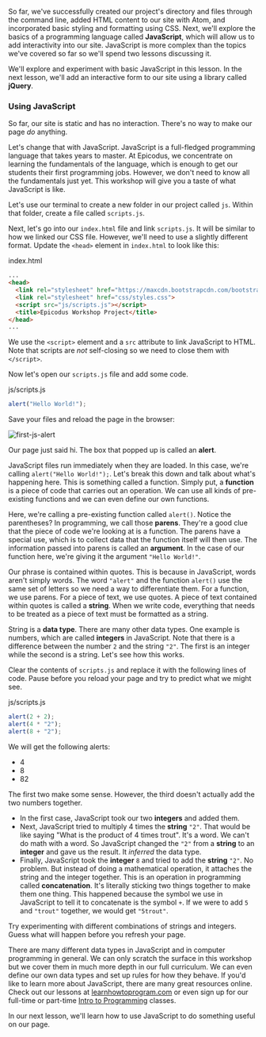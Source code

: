 So far, we've successfully created our project's directory and files through the command line, added HTML content to our site with Atom, and incorporated basic styling and formatting using CSS. Next, we'll explore the basics of a programming language called **JavaScript**, which will allow us to add interactivity into our site. JavaScript is more complex than the topics we've covered so far so we'll spend two lessons discussing it.

We'll explore and experiment with basic JavaScript in this lesson. In the next lesson, we'll add an interactive form to our site using a  library called **jQuery**.

### Using JavaScript

So far, our site is static and has no interaction. There's no way to make our page *do* anything.

Let's change that with JavaScript. JavaScript is a full-fledged programming language that takes years to master. At Epicodus, we concentrate on learning the fundamentals of the language, which is enough to get our students their first programming jobs. However, we don't need to know all the fundamentals just yet. This workshop will give you a taste of what JavaScript is like.

Let's use our terminal to create a new folder in our project called `js`. Within that folder, create a file called `scripts.js`.

Next, let's go into our `index.html` file and link `scripts.js`. It will be similar to how we linked our CSS file. However, we'll need to use a slightly different format. Update the `<head>` element in `index.html` to look like this:

<div class="filename">index.html</div>

```html
...
<head>
  <link rel="stylesheet" href="https://maxcdn.bootstrapcdn.com/bootstrap/3.3.7/css/bootstrap.min.css">
  <link rel="stylesheet" href="css/styles.css">
  <script src="js/scripts.js"></script>
  <title>Epicodus Workshop Project</title>
</head>
...
```

We use the `<script>` element and a `src` attribute to link JavaScript to HTML. Note that scripts are *not* self-closing so we need to close them with `</script>`.

Now let's open our `scripts.js` file and add some code.

<div class="filename">js/scripts.js</div>

```js
alert("Hello World!");
```

Save your files and reload the page in the browser:

![first-js-alert](https://learnhowtoprogram.s3.us-west-2.amazonaws.com/Workshop/first-js-alert.png)

Our page just said hi. The box that popped up is called an **alert**.

JavaScript files run immediately when they are loaded. In this case, we're calling `alert("Hello World!");`. Let's break this down and talk about what's happening here. This is something called a function. Simply put, a **function** is a piece of code that carries out an operation. We can use all kinds of pre-existing functions and we can even define our own functions.

Here, we're calling a pre-existing function called `alert()`. Notice the parentheses? In programming, we call those **parens**. They're a good clue that the piece of code we're looking at is a function. The parens have a special use, which is to collect data that the function itself will then use. The information passed into parens is called an **argument**. In the case of our function here, we're giving it the argument `"Hello World!"`.

Our phrase is contained within quotes. This is because in JavaScript, words aren't simply words. The word `"alert"` and the function `alert()` use the same set of letters so we need a way to differentiate them. For a function, we use parens. For a piece of text, we use quotes. A piece of text contained within quotes is called a **string**. When we write code, everything that needs to be treated as a piece of text must be formatted as a string.

String is a **data type**. There are many other data types. One example is numbers, which are called **integers** in JavaScript. Note that there is a difference between the number `2` and the string `"2"`. The first is an integer while the second is a string. Let's see how this works.

Clear the contents of `scripts.js` and replace it with the following lines of code. Pause before you reload your page and try to predict what we might see.

<div class="filename">js/scripts.js</div>

```js
alert(2 + 2);
alert(4 * "2");
alert(8 + "2");
```

We will get the following alerts:

* 4
* 8
* 82

The first two make some sense. However, the third doesn't actually add the two numbers together.

* In the first case, JavaScript took our two **integers** and added them.
* Next, JavaScript tried to multiply 4 times the **string** `"2"`. That would be like saying "What is the product of 4 times trout". It's a word. We can't do math with a word. So JavaScript changed the `"2"` from a **string** to an **integer** and gave us the result. It *inferred* the data type.
* Finally, JavaScript took the **integer** `8` and tried to add the **string** `"2"`. No problem. But instead of doing a mathematical operation, it attaches the string and the integer together. This is an operation in programming called **concatenation**. It's literally sticking two things together to make them one thing. This happened because the symbol we use in JavaScript to tell it to concatenate is the symbol `+`. If we were to add `5` and `"trout"` together, we would get `"5trout"`.

Try experimenting with different combinations of strings and integers. Guess what will happen before you refresh your page.

There are many different data types in JavaScript and in computer programming in general. We can only scratch the surface in this workshop but we cover them in much more depth in our full curriculum. We can even define our own data types and set up rules for how they behave. If you'd like to learn more about JavaScript, there are many great resources online. Check out our lessons at [learnhowtoprogram.com](https://www.learnhowtoprogram.com/introduction-to-programming) or even sign up for our full-time or part-time [Intro to Programming](https://www.epicodus.com/) classes.

In our next lesson, we'll learn how to use JavaScript to do something useful on our page.
